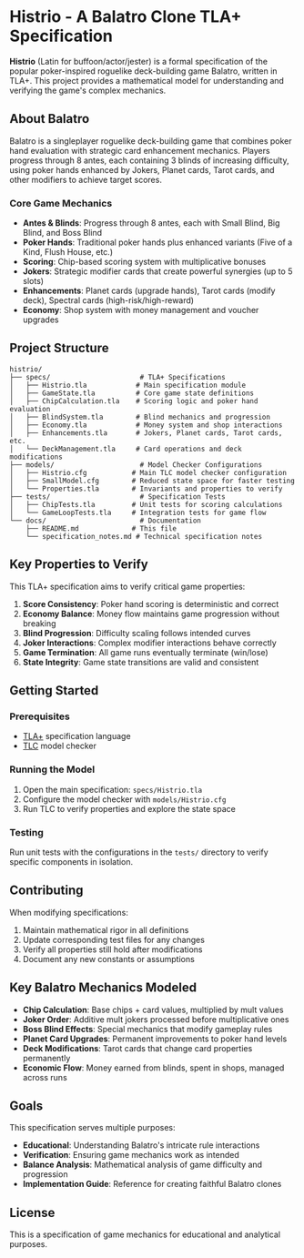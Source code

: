 # Histrio - A Balatro Clone TLA+ Specification

**Histrio** (Latin for buffoon/actor/jester) is a formal specification of the popular poker-inspired roguelike deck-building game Balatro, written in TLA+. This project provides a mathematical model for understanding and verifying the game's complex mechanics.

## About Balatro

Balatro is a singleplayer roguelike deck-building game that combines poker hand evaluation with strategic card enhancement mechanics. Players progress through 8 antes, each containing 3 blinds of increasing difficulty, using poker hands enhanced by Jokers, Planet cards, Tarot cards, and other modifiers to achieve target scores.

### Core Game Mechanics

- **Antes & Blinds**: Progress through 8 antes, each with Small Blind, Big Blind, and Boss Blind
- **Poker Hands**: Traditional poker hands plus enhanced variants (Five of a Kind, Flush House, etc.)
- **Scoring**: Chip-based scoring system with multiplicative bonuses
- **Jokers**: Strategic modifier cards that create powerful synergies (up to 5 slots)
- **Enhancements**: Planet cards (upgrade hands), Tarot cards (modify deck), Spectral cards (high-risk/high-reward)
- **Economy**: Shop system with money management and voucher upgrades

## Project Structure

```
histrio/
├── specs/                      # TLA+ Specifications
│   ├── Histrio.tla            # Main specification module
│   ├── GameState.tla          # Core game state definitions
│   ├── ChipCalculation.tla    # Scoring logic and poker hand evaluation
│   ├── BlindSystem.tla        # Blind mechanics and progression
│   ├── Economy.tla            # Money system and shop interactions
│   ├── Enhancements.tla       # Jokers, Planet cards, Tarot cards, etc.
│   └── DeckManagement.tla     # Card operations and deck modifications
├── models/                     # Model Checker Configurations
│   ├── Histrio.cfg           # Main TLC model checker configuration
│   ├── SmallModel.cfg        # Reduced state space for faster testing
│   └── Properties.tla        # Invariants and properties to verify
├── tests/                      # Specification Tests
│   ├── ChipTests.tla         # Unit tests for scoring calculations
│   └── GameLoopTests.tla     # Integration tests for game flow
└── docs/                       # Documentation
    ├── README.md             # This file
    └── specification_notes.md # Technical specification notes
```

## Key Properties to Verify

This TLA+ specification aims to verify critical game properties:

1. **Score Consistency**: Poker hand scoring is deterministic and correct
2. **Economy Balance**: Money flow maintains game progression without breaking
3. **Blind Progression**: Difficulty scaling follows intended curves
4. **Joker Interactions**: Complex modifier interactions behave correctly
5. **Game Termination**: All game runs eventually terminate (win/lose)
6. **State Integrity**: Game state transitions are valid and consistent

## Getting Started

### Prerequisites

- [TLA+](https://lamport.azurewebsites.net/tla/tla.html) specification language
- [TLC](https://lamport.azurewebsites.net/tla/tools.html) model checker

### Running the Model

1. Open the main specification: `specs/Histrio.tla`
2. Configure the model checker with `models/Histrio.cfg`
3. Run TLC to verify properties and explore the state space

### Testing

Run unit tests with the configurations in the `tests/` directory to verify specific components in isolation.

## Contributing

When modifying specifications:

1. Maintain mathematical rigor in all definitions
2. Update corresponding test files for any changes
3. Verify all properties still hold after modifications
4. Document any new constants or assumptions

## Key Balatro Mechanics Modeled

- **Chip Calculation**: Base chips + card values, multiplied by mult values
- **Joker Order**: Additive mult jokers processed before multiplicative ones
- **Boss Blind Effects**: Special mechanics that modify gameplay rules
- **Planet Card Upgrades**: Permanent improvements to poker hand levels
- **Deck Modifications**: Tarot cards that change card properties permanently
- **Economic Flow**: Money earned from blinds, spent in shops, managed across runs

## Goals

This specification serves multiple purposes:

- **Educational**: Understanding Balatro's intricate rule interactions
- **Verification**: Ensuring game mechanics work as intended
- **Balance Analysis**: Mathematical analysis of game difficulty and progression
- **Implementation Guide**: Reference for creating faithful Balatro clones

## License

This is a specification of game mechanics for educational and analytical purposes.